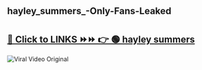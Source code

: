 
 ## hayley_summers_-Only-Fans-Leaked

# <h2><a href="https://clipsfans.com/hayley_summers_&ref=git">🔗 Click to LINKS ⏩⏩ 👉 🟢 hayley summers  </a></h2>

<a href="https://clipsfans.com/hayley_summers_&ref=git" rel="nofollow" data-target="animated-image.originalLink"><img src="https://i.ibb.co.com/xMMVF88/686577567.gif" alt="Viral Video Original" style="max-width: 100%; display: inline-block;" data-target="animated-image.originalImage"></a>

